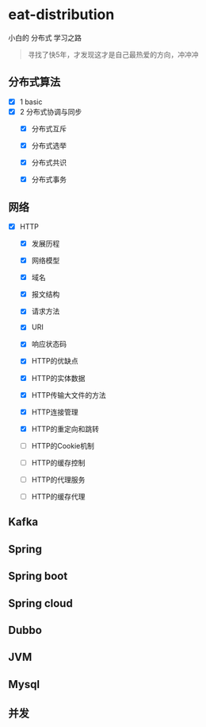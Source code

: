 # eat-distribution

小白的 分布式 学习之路

> 寻找了快5年，才发现这才是自己最热爱的方向，冲冲冲



## 分布式算法

- [x] 1 basic
- [x] 2 分布式协调与同步
  - [x] 分布式互斥
  - [x] 分布式选举
  - [x] 分布式共识
  - [x] 分布式事务



## 网络

- [x] HTTP
  - [x] 发展历程
  - [x] 网络模型
  - [x] 域名
  - [x] 报文结构
  - [x] 请求方法
  - [x] URI
  - [x] 响应状态码
  - [x] HTTP的优缺点
  - [x] HTTP的实体数据
  - [x] HTTP传输大文件的方法
  - [x] HTTP连接管理
  - [x] HTTP的重定向和跳转
  - [ ] HTTP的Cookie机制
  - [ ] HTTP的缓存控制
  - [ ] HTTP的代理服务
  - [ ] HTTP的缓存代理



## Kafka



## Spring



## Spring boot



## Spring cloud



## Dubbo





## JVM





## Mysql





## 并发